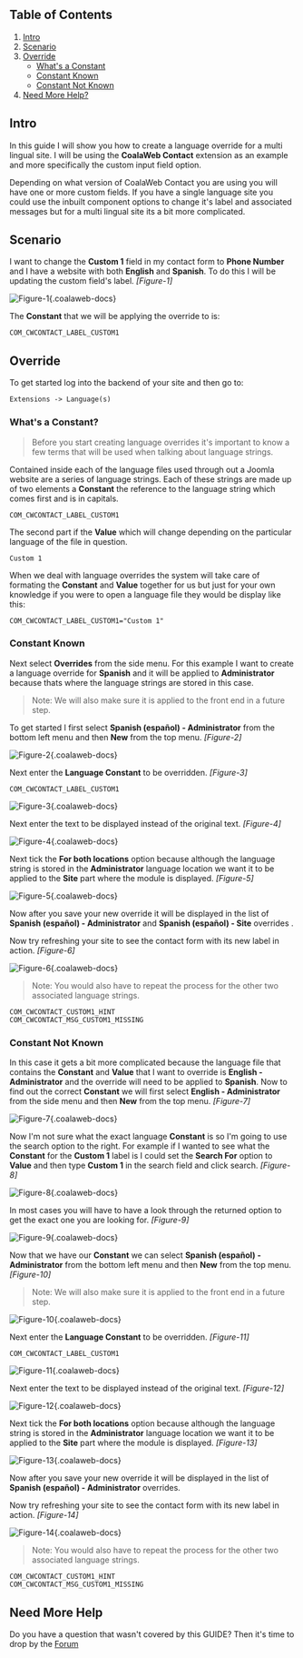 ## Table of Contents
1.  [Intro](#intro)
2.  [Scenario](#scenario)
3.  [Override](#override)
    -   [What's a Constant](#constant)
    -   [Constant Known](#known)
    -   [Constant Not Known](#notknown)
4.  [Need More Help?](#more-help)

## <a class="doc-top" name="intro"></a> Intro

In this guide I will show you how to create a language override for a multi lingual site. I will be using the **CoalaWeb Contact** extension as an example and more specifically the custom input field option.

Depending on what version of CoalaWeb Contact you are using you will have one or more custom fields. If you have a single language site you could use the inbuilt component options to change it's label and associated messages but for a multi lingual site its a bit more complicated.

## <a name="scenario"></a> Scenario

I want to change the **Custom 1** field in my contact form to **Phone Number** and I have a website with both **English** and **Spanish**. To do this I will be updating the custom field's label. *\[Figure-1\]*

![Figure-1](http://cdn.coalaweb.com/images/docs/joomla-extensions/general/lang-override/image-1.png "Figure-1"){.coalaweb-docs}

The **Constant** that we will be applying the override to is:

    COM_CWCONTACT_LABEL_CUSTOM1

## <a name="override"></a> Override

To get started log into the backend of your site and then go to:

    Extensions -> Language(s)

### <a name="constant"></a> What's a Constant?

> Before you start creating language overrides it's important to know a few terms that will be used when talking about language strings. 

Contained inside each of the language files used through out a Joomla website are a series of language strings. Each of these strings are made up of two elements a **Constant** the reference to the language string which comes first and is in capitals.

    COM_CWCONTACT_LABEL_CUSTOM1

The second part if the **Value** which will change depending on the particular language of the file in question.

    Custom 1

When we deal with language overrides the system will take care of formating the **Constant** and **Value** together for us but just for your own knowledge if you were to open a language file they would be display like this:

    COM_CWCONTACT_LABEL_CUSTOM1="Custom 1"

### <a name="known"></a> Constant Known 

Next select **Overrides** from the side menu. For this example I want to create a language override for **Spanish** and it will be applied to **Administrator** because thats where the language strings are stored in this case. 

> Note: We will also make sure it is applied to the front end in a future step.

To get started I first select **Spanish (español) - Administrator** from the bottom left menu and then **New** from the top menu. *\[Figure-2\]*

![Figure-2](http://cdn.coalaweb.com/images/docs/joomla-extensions/general/lang-override/image-2.png "Figure-2"){.coalaweb-docs}

Next enter the **Language Constant** to be overridden. *\[Figure-3\]*

    COM_CWCONTACT_LABEL_CUSTOM1

![Figure-3](http://cdn.coalaweb.com/images/docs/joomla-extensions/general/lang-override/image-3.png "Figure-3"){.coalaweb-docs}

Next enter the text to be displayed instead of the original text.  *\[Figure-4\]*

![Figure-4](http://cdn.coalaweb.com/images/docs/joomla-extensions/general/lang-override/image-4.png "Figure-4"){.coalaweb-docs}

Next tick the **For both locations** option because although the language string is stored in the **Administrator** language location we want it to be applied to the **Site** part where the module is displayed. *\[Figure-5\]*

![Figure-5](http://cdn.coalaweb.com/images/docs/joomla-extensions/general/lang-override/image-5.png "Figure-5"){.coalaweb-docs}

Now after you save your new override it will be displayed in the list of **Spanish (español) - Administrator** and **Spanish (español) - Site** overrides .

Now try refreshing your site to see the contact form with its new label in action. *\[Figure-6\]*

![Figure-6](http://cdn.coalaweb.com/images/docs/joomla-extensions/general/lang-override/image-6.png "Figure-6"){.coalaweb-docs}

> Note: You would also have to repeat the process for the other two associated language strings.

    COM_CWCONTACT_CUSTOM1_HINT
    COM_CWCONTACT_MSG_CUSTOM1_MISSING

### <a name="notknown"></a> Constant Not Known

In this case it gets a bit more complicated because the language file that contains the **Constant** and **Value** that I want to override is **English - Administrator** and the override will need to be applied to **Spanish**. Now to find out the correct **Constant** we will first select **English - Administrator** from the side menu and then **New** from the top menu. *\[Figure-7\]*

![Figure-7](http://cdn.coalaweb.com/images/docs/joomla-extensions/general/lang-override/image-7.png "Figure-7"){.coalaweb-docs}


Now I'm not sure what the exact language **Constant** is so I'm going to use the search option to the right. For example if I wanted to see what the **Constant** for the **Custom 1** label is I could set the **Search For** option to **Value** and then type **Custom 1** in the search field and click search.  *\[Figure-8\]*

![Figure-8](http://cdn.coalaweb.com/images/docs/joomla-extensions/general/lang-override/image-8.png "Figure-8"){.coalaweb-docs}

In most cases you will have to have a look through the returned option to get the exact one you are looking for. *\[Figure-9\]*

![Figure-9](http://cdn.coalaweb.com/images/docs/joomla-extensions/general/lang-override/image-9.png "Figure-9"){.coalaweb-docs}

Now that we have our **Constant** we can select **Spanish (español) - Administrator** from the bottom left menu and then **New** from the top menu. *\[Figure-10\]*

> Note: We will also make sure it is applied to the front end in a future step.

![Figure-10](http://cdn.coalaweb.com/images/docs/joomla-extensions/general/lang-override/image-2.png "Figure-10"){.coalaweb-docs}

Next enter the **Language Constant** to be overridden. *\[Figure-11\]*

    COM_CWCONTACT_LABEL_CUSTOM1

![Figure-11](http://cdn.coalaweb.com/images/docs/joomla-extensions/general/lang-override/image-3.png "Figure-11"){.coalaweb-docs}

Next enter the text to be displayed instead of the original text.  *\[Figure-12\]*

![Figure-12](http://cdn.coalaweb.com/images/docs/joomla-extensions/general/lang-override/image-4.png "Figure-12"){.coalaweb-docs}

Next tick the **For both locations** option because although the language string is stored in the **Administrator** language location we want it to be applied to the **Site** part where the module is displayed. *\[Figure-13\]*

![Figure-13](http://cdn.coalaweb.com/images/docs/joomla-extensions/general/lang-override/image-5.png "Figure-13"){.coalaweb-docs}

Now after you save your new override it will be displayed in the list of **Spanish (español) - Administrator** overrides.

Now try refreshing your site to see the contact form with its new label in action.  *\[Figure-14\]*

![Figure-14](http://cdn.coalaweb.com/images/docs/joomla-extensions/general/lang-override/image-6.png "Figure-14"){.coalaweb-docs}

> Note: You would also have to repeat the process for the other two associated language strings.

    COM_CWCONTACT_CUSTOM1_HINT
    COM_CWCONTACT_MSG_CUSTOM1_MISSING

## <a name="more-help"></a>Need More Help

<div class="uk-alert">Do you have a question that wasn't covered by this GUIDE? Then it's time to drop by the <a href="http://coalaweb.com/forum/index" target="_self">Forum</a></div>
